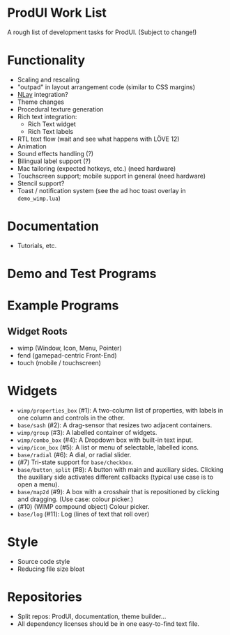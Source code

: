 # ProdUI Work List

A rough list of development tasks for ProdUI. (Subject to change!)


# Functionality

* Scaling and rescaling
* "outpad" in layout arrangement code (similar to CSS margins)
* [NLay](https://github.com/MikuAuahDark/NPad93) integration?
* Theme changes
* Procedural texture generation
* Rich text integration:
	* Rich Text widget
	* Rich Text labels
* RTL text flow (wait and see what happens with LÖVE 12)
* Animation
* Sound effects handling (?)
* Bilingual label support (?)
* Mac tailoring (expected hotkeys, etc.) (need hardware)
* Touchscreen support; mobile support in general (need hardware)
* Stencil support?
* Toast / notification system (see the ad hoc toast overlay in `demo_wimp.lua`)


# Documentation

* Tutorials, etc.


# Demo and Test Programs


# Example Programs


## Widget Roots

* wimp (Window, Icon, Menu, Pointer)
* fend (gamepad-centric Front-End)
* touch (mobile / touchscreen)


# Widgets

* `wimp/properties_box` (#1): A two-column list of properties, with labels in one column and controls in the other.
* `base/sash` (#2): A drag-sensor that resizes two adjacent containers.
* `wimp/group` (#3): A labelled container of widgets.
* `wimp/combo_box` (#4): A Dropdown box with built-in text input.
* `wimp/icon_box` (#5): A list or menu of selectable, labelled icons.
* `base/radial` (#6): A dial, or radial slider.
* (#7) Tri-state support for `base/checkbox`.
* `base/button_split` (#8): A button with main and auxiliary sides. Clicking the auxiliary side activates different callbacks (typical use case is to open a menu).
* `base/map2d` (#9): A box with a crosshair that is repositioned by clicking and dragging. (Use case: colour picker.)
* (#10) (WIMP compound object) Colour picker.
* `base/log` (#11): Log (lines of text that roll over)


# Style

* Source code style
* Reducing file size bloat


# Repositories

* Split repos: ProdUI, documentation, theme builder...
* All dependency licenses should be in one easy-to-find text file.
